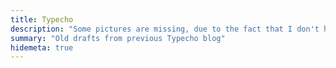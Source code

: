 ```yaml
---
title: Typecho
description: "Some pictures are missing, due to the fact that I don't have a backup system."
summary: "Old drafts from previous Typecho blog"
hidemeta: true
---
```

